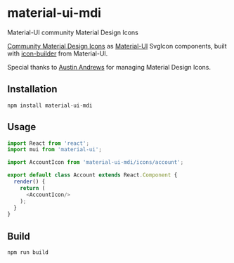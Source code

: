# material-ui-mdi

Material-UI community Material Design Icons

[Community Material Design Icons](https://materialdesignicons.com/) as [Material-UI](https://github.com/callemall/material-ui) SvgIcon components, built with [icon-builder](https://github.com/callemall/material-ui/tree/master/icon-builder) from Material-UI.

Special thanks to [Austin Andrews](https://github.com/Templarian) for managing Material Design Icons.

## Installation

```
npm install material-ui-mdi
```

## Usage

```js
import React from 'react';
import mui from 'material-ui';

import AccountIcon from 'material-ui-mdi/icons/account';

export default class Account extends React.Component {
  render() {
    return (
      <AccountIcon/>
    );
  }
}
```

## Build

```sh
npm run build
```
